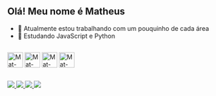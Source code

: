 ## Olá! Meu nome é Matheus

- 🔭 Atualmente estou trabalhando com um pouquinho de cada área
- 🌱 Estudando JavaScript e Python

## 

<div>
  <img align="center" alt="Mat-JavaScript" height="35" width="35" src="https://cdn.jsdelivr.net/gh/devicons/devicon/icons/javascript/javascript-original.svg">
  <img align="center" alt="Mat-Html5" height="35" width="35" src="https://cdn.jsdelivr.net/gh/devicons/devicon/icons/html5/html5-original.svg">
  <img align="center" alt="Mat-Css" height="35" width="35" src="https://cdn.jsdelivr.net/gh/devicons/devicon/icons/css3/css3-original.svg">
  <img align="center" alt="Mat-Python" height="35" width="35" src="https://cdn.jsdelivr.net/gh/devicons/devicon/icons/python/python-original.svg">
</div>

## 

<div>
  <a href="https://www.instagram.com/"><img src="https://img.shields.io/badge/Instagram-E4405F?style=for-the-badge&logo=instagram&logoColor=white">
  <a href="https://www.twitch.tv/"><img src="https://img.shields.io/badge/Twitch-9146FF?style=for-the-badge&logo=twitch&logoColor=white">
  <a href="https://www.discord.com/"><img src="https://img.shields.io/badge/Discord-7289DA?style=for-the-badge&logo=discord&logoColor=white">
  <a href="https://www.gmail.com/"><img src="https://img.shields.io/badge/Gmail-D14836?style=for-the-badge&logo=gmail&logoColor=white">
</div>
